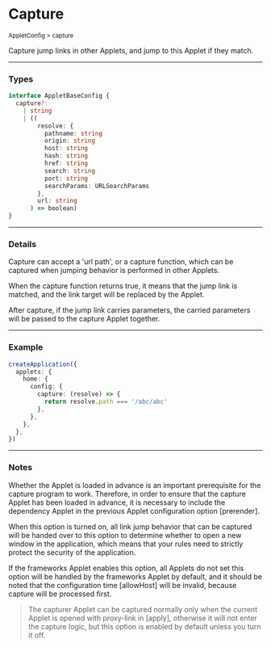 # Capture

<small>AppletConfig > capture</small>

Capture jump links in other Applets, and jump to this Applet if they match.

---

<h3>Types</h3>

```ts
interface AppletBaseConfig {
  capture?:
    | string
    | ((
        resolve: {
          pathname: string
          origin: string
          host: string
          hash: string
          href: string
          search: string
          port: string
          searchParams: URLSearchParams
        },
        url: string
      ) => boolean)
}
```

---

<h3>Details</h3>

Capture can accept a 'url path', or a capture function, which can be captured when jumping behavior is performed in other Applets.

When the capture function returns true, it means that the jump link is matched, and the link target will be replaced by the Applet.

After capture, if the jump link carries parameters, the carried parameters will be passed to the capture Applet together.

---

<h3>Example</h3>

```ts
createApplication({
  applets: {
    home: {
      config: {
        capture: (resolve) => {
          return resolve.path === '/abc/abc'
        },
      },
    },
  },
})
```

---

<h3>Notes</h3>

Whether the Applet is loaded in advance is an important prerequisite for the capture program to work. Therefore, in order to ensure that the capture Applet has been loaded in advance, it is necessary to include the dependency Applet in the previous Applet configuration option [prerender].

When this option is turned on, all link jump behavior that can be captured will be handed over to this option to determine whether to open a new window in the application, which means that your rules need to strictly protect the security of the application.

If the frameworks Applet enables this option, all Applets do not set this option will be handled by the frameworks Applet by default, and it should be noted that the configuration time [allowHost] will be invalid, because capture will be processed first.

> The capturer Applet can be captured normally only when the current Applet is opened with proxy-link in [apply], otherwise it will not enter the capture logic, but this option is enabled by default unless you turn it off.
